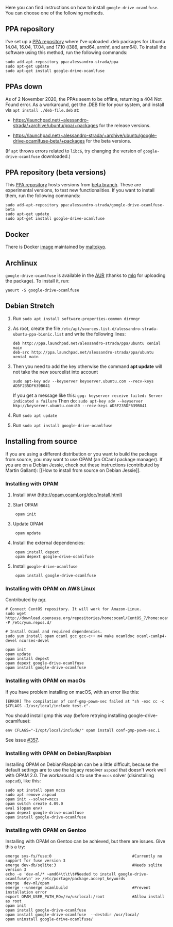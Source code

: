 Here you can find instructions on how to install `google-drive-ocamlfuse`. You can choose one of the following methods.

## PPA repository

I've set up a [PPA repository](https://launchpad.net/~alessandro-strada/+archive/ppa) where I've uploaded  .deb packages for Ubuntu 14.04, 16.04, 17.04, and 17.10 (i386, amd64, armhf, and arm64). To install the software using this method, run the following commands:

    sudo add-apt-repository ppa:alessandro-strada/ppa
    sudo apt-get update
    sudo apt-get install google-drive-ocamlfuse

## PPAs down

As of 2 November 2020, the PPAs seem to be offline, returning a 404 Not Found error. As a workaround, get the .DEB file for your system, and install via `apt install ./deb-file.deb` at:

- https://launchpad.net/~alessandro-strada/+archive/ubuntu/ppa/+packages for the release versions.

- https://launchpad.net/~alessandro-strada/+archive/ubuntu/google-drive-ocamlfuse-beta/+packages for the beta versions.

(If `apt` throws errors related to `libc6`, try changing the version of `google-drive-ocamlfuse` downloaded.)
## PPA repository (beta versions)

This [PPA repository](https://launchpad.net/~alessandro-strada/+archive/ubuntu/google-drive-ocamlfuse-beta) hosts versions from [beta branch](https://github.com/astrada/google-drive-ocamlfuse/tree/beta). These are experimental versions, to test new functionalities. If you want to install them, run the following commands:

    sudo add-apt-repository ppa:alessandro-strada/google-drive-ocamlfuse-beta
    sudo apt-get update
    sudo apt-get install google-drive-ocamlfuse

## Docker

There is Docker [image](https://hub.docker.com/r/maltokyo/docker-google-drive-ocamlfuse) maintained by [maltokyo](https://github.com/maltokyo).

## Archlinux

`google-drive-ocamlfuse` is available in the [AUR](https://aur.archlinux.org/packages/google-drive-ocamlfuse/) (thanks to [mlq](http://pwmt.org/) for uploading the package). To install it, run:

    yaourt -S google-drive-ocamlfuse

## Debian Stretch

1. Run `sudo apt install software-properties-common dirmngr`

2. As root, create the file `/etc/apt/sources.list.d/alessandro-strada-ubuntu-ppa-bionic.list` and write the following lines:

    `deb http://ppa.launchpad.net/alessandro-strada/ppa/ubuntu xenial main`  
    `deb-src http://ppa.launchpad.net/alessandro-strada/ppa/ubuntu xenial main`  

3. Then you need to add the key otherwise the command **apt update** will not take the new sourcelist into account

    `sudo apt-key adv --keyserver keyserver.ubuntu.com --recv-keys AD5F235DF639B041`  

    If you get a message like this: `gpg: keyserver receive failed: Server indicated a failure` Then do:
    `sudo apt-key adv --keyserver hkp://keyserver.ubuntu.com:80 --recv-keys AD5F235DF639B041`

4. Run `sudo apt update`
5. Run `sudo apt install google-drive-ocamlfuse`

## Installing from source

If you are using a different distribution or you want to build the package from source, you may want to use OPAM (an OCaml package manager). If you are on a Debian Jessie, check out these instructions (contributed by Martin Gallant): [[How to install from source on Debian Jessie]].

### Installing with OPAM

1. Install `OPAM` (http://opam.ocaml.org/doc/Install.html)

1. Start OPAM

        opam init

1. Update OPAM

        opam update

1. Install the external dependencies:

        opam install depext
        opam depext google-drive-ocamlfuse

1. Install `google-drive-ocamlfuse`

        opam install google-drive-ocamlfuse

### Installing with OPAM on AWS Linux

Contributed by [ngr](https://github.com/ngr).

    # Connect CentOS repository. It will work for Amazon-Linux.
    sudo wget http://download.opensuse.org/repositories/home:ocaml/CentOS_7/home:ocaml.repo -P /etc/yum.repos.d/

    # Install Ocaml and required dependencies.
    sudo yum install opam ocaml gcc gcc-c++ m4 make ocamldoc ocaml-camlp4-devel ncurses-devel

    opam init
    opam update
    opam install depext
    opam depext google-drive-ocamlfuse
    opam install google-drive-ocamlfuse

### Installing with OPAM on macOs

If you have problem installing on macOS, with an error like this:

    [ERROR] The compilation of conf-gmp-powm-sec failed at "sh -exc cc -c $CFLAGS -I/usr/local/include test.c".

You should install gmp this way (before retrying installing google-drive-ocamlfuse):

    env CFLAGS="-I/opt/local/include/" opam install conf-gmp-powm-sec.1

See issue [#357](https://github.com/astrada/google-drive-ocamlfuse/issues/357).

### Installing with OPAM on Debian/Raspbian

Installing OPAM on Debian/Raspbian can be a little difficult, because the default settings are to use the legacy resolver `aspcud` that doesn't work well with OPAM 2.0. The workaround is to use the `mccs` solver (disinstalling `aspcud`), like this:

    sudo apt install opam mccs
    sudo apt remove aspcud
    opam init --solver=mccs
    opam switch create 4.09.0
    eval $(opam env)
    opam depext google-drive-ocamlfuse
    opam install google-drive-ocamlfuse

### Installing with OPAM on Gentoo

Installing with OPAM on Gentoo can be achieved, but there are issues. Give this a try:

    emerge sys-fs/fuse:0                                   #Currently no support for fuse version 3
    emerge dev-db/sqlite:3                                 #Needs sqlite version 3
    echo -e 'dev-ml/* ~amd64\t\t\t#Needed to install google-drive-ocamlfuse\n' >> /etc/portage/package.accept_keywords
    emerge  dev-ml/opam
    emerge --unmerge ocamlbuild                            #Prevent installation error
    export OPAM_USER_PATH_RO=/rw/usrlocal:/root            #Allow install as root
    opam init
    opam install google-drive-ocamlfuse
    opam install google-drive-ocamlfuse  --destdir /usr/local/
    opam uninstall google-drive-ocamlfuse/

